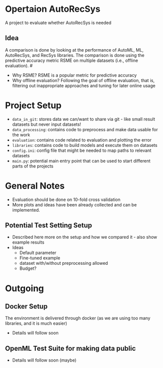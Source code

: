 # Opertaion AutoRecSys
A project to evaluate whether AutoRecSys is needed

## Idea
A comparison is done by looking at the performance of AutoML, ML, AutoRecSys, and RecSys libraries. 
The comparison is done using the predictive accuracy metric RSME on multiple datasets (i.e., offline evaluation). #

* Why RSME? RSME is a popular metric for predictive accuracy 
* Why offline evaluation? Following the goal of offline evaluation, that is, filtering out inappropriate approaches and tuning for later online usage 

# Project Setup
* `data_in_git`: stores data we can/want to share via git - like small result datasets but never input datasets!
* `data_processing`: contains code to preprocess and make data usable for the work
* `evaluation`: contains code related to evaluation and plotting the error
* `libraries`: contains code to build models and execute them on datasets 
* `config.ini`: config file that might be needed to map paths to relevant datasets 
* `main.py`: potential main entry point that can be used to start different parts of the projects


  
# General Notes
* Evaluation should be done on 10-fold cross validation 
* More plots and ideas have been already collected and can be implemented.

## Potential Test Setting Setup
* Described here more on the setup and how we compared it - also show example results 
* Ideas
  * Default parameter
  * Fine-tuned example
  * dataset with/without preprocessing allowed
  * Budget? 


# Outgoing
## Docker Setup
The environment is delivered through docker (as we are using too many libraries, and it is much easier)
* Details will follow soon 

## OpenML Test Suite for making data public
* Details will follow soon (maybe)